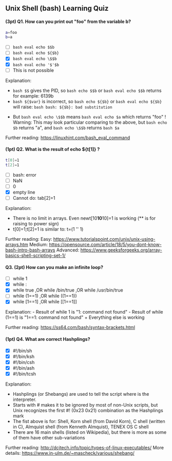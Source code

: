 ## Unix Shell (bash) Learning Quiz

#### (3pt) Q1. How can you print out "foo" from the variable b?

```bash
a=foo
b=a
```

- [ ] ```bash eval echo $$b```
- [ ] ```bash eval echo ${$b}```
- [x] ```bash eval echo \$$b```
- [x] ```bash eval echo '$'$b```
- [ ] This is not possible

Explanation:
  - ```bash $$``` gives the PID, so ```bash echo $$b``` or ```bash eval echo $$b``` returns for example: 6139b
  - ```bash ${$var}``` is incorrect, so ```bash echo ${$b}``` or ```bash eval echo ${$b}``` will raise: ```bash bash: ${$b}: bad substitution```
  + But ```bash eval echo \$$b``` means ```bash eval echo $a``` which returns "foo"
  ! Warning: This may look particular comparing to the above, but ```bash echo $b``` returns "a", and ```bash echo \$$b``` returns ```bash $a```

Further reading: https://linuxhint.com/bash_eval_command

#### (1pt) Q2. What is the result of echo ${t[1]} ?

```bash
t[0]=1
t[2]=1
```

- [ ] bash: error
- [ ] NaN
- [ ] 0
- [x] empty line
- [ ] Cannot do: tab[2]=1

Explanation:
  + There is no limit in arrays. Even newt[10**10**10]=1 is working (** is for raising to power sign)
  + t[0]=1;t[2]=1 is similar to: t=(1 '' 1)

Further reading:
  Easy:     https://www.tutorialspoint.com/unix/unix-using-arrays.htm
  Medium:   https://opensource.com/article/18/5/you-dont-know-bash-intro-bash-arrays
  Advanced: https://www.geeksforgeeks.org/array-basics-shell-scripting-set-1/

#### Q3. (2pt) How can you make an infinite loop?

  - [ ] while 1
  - [x] while :
  - [x] while true   ,OR   while /bin/true ,OR   while /usr/bin/true
  - [ ] while (1==1) ,OR   while ((1==1))
  - [x] while [1==1] ,OR   while [[1==1]]

  Explanation:
    - Result of while 1 is "1: command not found"
    - Result of while (1==1) is "1==1: command not found"
    + Everything else is working

Further reading: https://ss64.com/bash/syntax-brackets.html

#### (1pt) Q4. What are correct Hashplings?

- [x] #!/bin/sh
- [x] #!/bin/ksh
- [x] #!/bin/csh
- [x] #!/bin/ash
- [x] #!/bin/tcsh

Explanation:
  + Hashplings (or Shebangs) are used to tell the script where is the interpreter.
  + Starts with # makes it to be ignored by most of non-Unix scripts, but Unix recognizes the first #! (0x23 0x21) combination as the Hashplings mark
  + The fist above is for: Shell, Korn shell (from David Korn), C shell (written in C), Almquist shell (from Kenneth Almquist), TENEX OS C shell
  + There are 16 main shells (listed on Wikipedia), but there is more as some of them have other sub-variations

Further reading: http://dcjtech.info/topic/types-of-linux-executables/
More details: https://www.in-ulm.de/~mascheck/various/shebang/

